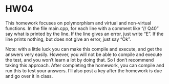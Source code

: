 # HW04

This homework focuses on polymorphism and virtual and non-virtual functions. In the file main.cpp, for each line with a comment like “// Q40” say what is printed by the line. If the line gives an error, just write “E”. If the line prints nothing, but does not give an error, just say “Ok”.


Note: with a little luck you can make this compile and execute, and get the answers very easily. However, you will not be able to compile and execute the test, and you won’t learn a lot by doing that. So I don’t recommend taking this approach. After completing the homework, you can compile and run this to test your answers. I’ll also post a key after the homework is due and go over it in class.
